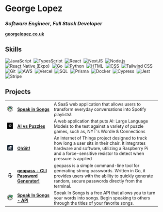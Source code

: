 # **George Lopez**

### _Software Engineer_, _Full Stack Developer_

<p>
  <a href="https://georgelopez.co.uk/"><strong>georgelopez.co.uk</strong></a>
</p>

## Skills

![JavaScript](https://img.shields.io/badge/-JavaScript-05122A?style=flat&logo=javascript)&nbsp;
![TypesScript](https://img.shields.io/badge/-TypeScript-05122A?style=flat&logo=typescript)&nbsp;
![React](https://img.shields.io/badge/-React-05122A?style=flat&logo=react)&nbsp;
![NextJS](https://img.shields.io/badge/-NextJS-05122A?style=flat&logo=nextdotjs)&nbsp;
![Node.js](https://img.shields.io/badge/-Node.js-05122A?style=flat&logo=node.js)&nbsp;
![React Native (Expo)](<https://img.shields.io/badge/-React%20Native%20(Expo)-05122A?style=flat&logo=expo>)&nbsp;
![Go](https://img.shields.io/badge/-Golang-05122A?style=flat&logo=go)&nbsp;
![Python](https://img.shields.io/badge/-Python-05122A?style=flat&logo=python)&nbsp;
![HTML](https://img.shields.io/badge/-HTML-05122A?style=flat&logo=HTML5)&nbsp;
![CSS](https://img.shields.io/badge/-CSS-05122A?style=flat&logo=CSS3&logoColor=1572B6)&nbsp;
![Tailwind CSS](https://img.shields.io/badge/-Tailwind%20CSS-05122A?style=flat&logo=tailwindcss)&nbsp;
![Git](https://img.shields.io/badge/-Git-05122A?style=flat&logo=git)&nbsp;
![AWS](https://img.shields.io/badge/-AWS-05122A?style=flat&logo=amazonwebservices)&nbsp;
![Vercel](https://img.shields.io/badge/-Vercel-05122A?style=flat&logo=vercel)&nbsp;
![SQL](https://img.shields.io/badge/-PostgreSQL-05122A?style=flat&logo=postgresql)&nbsp;
![Prisma](https://img.shields.io/badge/-Prisma-05122A?style=flat&logo=prisma)&nbsp;
![Docker](https://img.shields.io/badge/-Docker-05122A?style=flat&logo=docker)&nbsp;
![Cypress](https://img.shields.io/badge/-Cypress-05122A?style=flat&logo=cypress)&nbsp;
![Jest](https://img.shields.io/badge/-Jest-05122A?style=flat&logo=jest)&nbsp;
![Stripe](https://img.shields.io/badge/-Stripe-05122A?style=flat&logo=stripe)&nbsp;

## Projects

<table>
  <tr>
    <td>
        <img src="images/speakinsongs-logo.png" target="_blank" alt="Speak in Songs" width="100">
    </td>
    <td>
      <a href="https://www.speakinsongs.com/"><strong>Speak in Songs</strong></a>
    </td>
    <td>
      A SaaS web application that allows users to transform everyday conversations into Spotify playlists!.
    </td>
  </tr>
  <tr>
    <td>
      <img src="images/aivspuzzles-logo.png" target="_blank" alt="AI vs Puzzles" width="100">
    </td>
    <td>
      <a href="https://www.aivspuzzles.com/"><strong>AI vs Puzzles</strong></a>
    </td>
    <td>
      A web application that puts AI: Large Language Models to the test against a variety of puzzle games, such as, NYT's Wordle & Connections
    </td>
  </tr>
  <tr>
    <td>
      <img src="images/ohsit-logo.png" target="_blank" alt="Oh Sit!" width="100">
    </td>
    <td>
      <a href="https://ohsit.vercel.app"><strong>OhSit!</strong></a>
    </td>
    <td>
      An Internet of Things project designed to track how long a user sits in their chair. It integrates hardware and software, utilizing a Raspberry Pi and a force-sensitive resistor to detect when pressure is applied
    </td>
  </tr>
  <tr>
    <td>
      <img src="images/geopass-logo.png" target="_blank" alt="Oh Sit!" width="100">
    </td>
    <td>
      <a href="https://github.com/georgelopez7/geopass-cli"><strong>geopass - CLI Password Generator!</strong></a>
    </td>
    <td>
      geopass is a simple command-line tool for generating strong passwords. Written in Go, it provides users with the ability to quickly generate random, secure passwords directly from the terminal.
    </td>
  </tr>
   <tr>
    <td>
      <img src="images/speakinsongs-api-logo.png" target="_blank" alt="Oh Sit!" width="100">
    </td>
    <td>
      <a href="https://dev.speakinsongs.com/"><strong>Speak In Songs - API</strong></a>
    </td>
    <td>
      Speak In Songs is a free API that allows you to turn your words into songs. Begin speaking to others through the titles of your favorite songs.
    </td>
  </tr>
</table>
